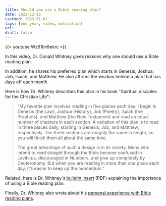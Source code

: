 ```yaml
---
title: Should you use a Bible reading plan?
date: 2022-12-16
Lastmod: 2023-01-01 
tags: [one year, video, motivation]
url:
draft: false
---
```


{{< youtube Wz91Im9ekrc >}} 

In this video, Dr. Donald Whitney gives reasons why one should use a Bible reading plan.

In addition, he shares his preferred plan which starts in Genesis, Joshua, Job, Isaiah, and Matthew. He also affirms the wisdom behind a plan that has days off each month.

Here is how Dr. Whitney describes this plan in his book "Spiritual disciples for the Christian Life":

> “My favorite plan involves reading in five places each day. I begin in Genesis (the Law), Joshua (History), Job (Poetry), Isaiah (the Prophets), and Matthew (the New Testament) and read an equal number of chapters in each section. A variation of this plan is to read in three places daily, starting in Genesis, Job, and Matthew, respectively. The three sections are roughly the same in length, so you will finish them all about the same time.
>
> The great advantage of such a design is in its variety. Many who intend to read straight through the Bible become confused in Leviticus, discouraged in Numbers, and give up completely by Deuteronomy. But when you are reading in more than one place each day, it’s easier to keep up the momentum.” 

Related, here is Dr. Whitney's [bulletin insert](https://biblicalspirituality.org/wp-content/uploads/2011/02/Use-a-Bible-Reading-Plan.pdf) (PDF) explaining the importance of using a Bible reading plan.

Finally, Dr. Whitney also wrote about his [personal experience with Bible reading plans](https://biblicalspirituality.org/how-i-started-reading-the-bible-every-day-encouragement-for-parents-children/).